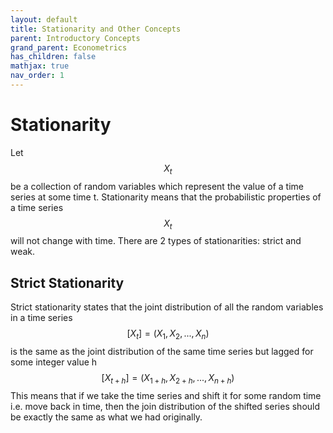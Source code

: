 ```yaml
---
layout: default
title: Stationarity and Other Concepts
parent: Introductory Concepts
grand_parent: Econometrics
has_children: false
mathjax: true
nav_order: 1
---
```


# Stationarity
Let $${X_t}$$ be a collection of random variables which represent the value of a time series at some time t. Stationarity means that the probabilistic properties of a time series $${X_t}$$ will not change with time. There are 2 types of stationarities: strict and weak. 

## Strict Stationarity
Strict stationarity states that the joint distribution of all the random variables in a time series $$[X_t] = (X_1, X_2,...,X_n)$$ is the same as the joint distribution of the same time series but lagged for some integer value h $$[X_{t+h}] = (X_{1+h}, X_{2+h},...,X_{n+h})$$ This means that if we take the time series and shift it for some random time i.e. move back in time, then the join distribution of the shifted series should be exactly the same as what we had originally.
